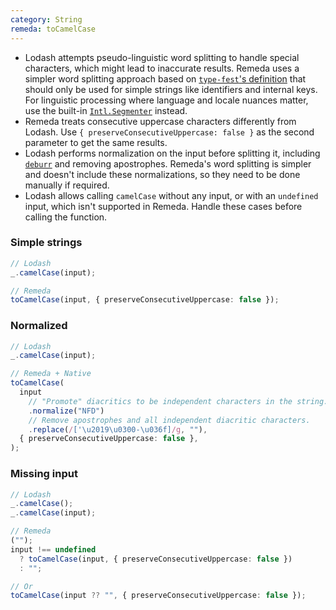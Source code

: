 ```yaml
---
category: String
remeda: toCamelCase
---
```


- Lodash attempts pseudo-linguistic word splitting to handle special characters,
  which might lead to inaccurate results. Remeda uses a simpler word splitting
  approach based on [`type-fest`'s definition](https://github.com/sindresorhus/type-fest/blob/main/source/words.d.ts)
  that should only be used for simple strings like identifiers and internal
  keys. For linguistic processing where language and locale nuances matter, use
  the built-in [`Intl.Segmenter`](https://developer.mozilla.org/en-US/docs/Web/JavaScript/Reference/Global_Objects/Intl/Segmenter)
  instead.
- Remeda treats consecutive uppercase characters differently from Lodash. Use
  `{ preserveConsecutiveUppercase: false }` as the second parameter to get the
  same results.
- Lodash performs normalization on the input before splitting it, including
  [`deburr`](/mapping/lodash#deburr) and removing apostrophes. Remeda's word
  splitting is simpler and doesn't include these normalizations, so they need to
  be done manually if required.
- Lodash allows calling `camelCase` without any input, or with an `undefined`
  input, which isn't supported in Remeda. Handle these cases before calling the
  function.

### Simple strings

```ts
// Lodash
_.camelCase(input);

// Remeda
toCamelCase(input, { preserveConsecutiveUppercase: false });
```

### Normalized

```ts
// Lodash
_.camelCase(input);

// Remeda + Native
toCamelCase(
  input
    // "Promote" diacritics to be independent characters in the string.
    .normalize("NFD")
    // Remove apostrophes and all independent diacritic characters.
    .replace(/['\u2019\u0300-\u036f]/g, ""),
  { preserveConsecutiveUppercase: false },
);
```

### Missing input

```ts
// Lodash
_.camelCase();
_.camelCase(input);

// Remeda
("");
input !== undefined
  ? toCamelCase(input, { preserveConsecutiveUppercase: false })
  : "";

// Or
toCamelCase(input ?? "", { preserveConsecutiveUppercase: false });
```
